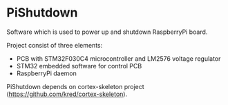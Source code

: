 PiShutdown
==========

Software which is used to power up and shutdown RaspberryPi board.


Project consist of three elements:
- PCB with STM32F030C4 microcontroller and LM2576 voltage regulator
- STM32 embedded software for control PCB
- RaspberryPi daemon

PiShutdown depends on cortex-skeleton project (https://github.com/kred/cortex-skeleton).